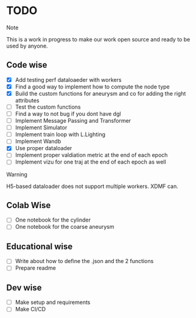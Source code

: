 # TODO

> [!NOTE]  
> This is a work in progress to make our work open source and ready to be used by anyone.

## Code wise

- [X] Add testing perf dataloaeder with workers
- [X] Find a good way to implement how to compute the node type
- [X] Build the custom functions for aneurysm and co for adding the right attributes
- [ ] Test the custom functions
- [ ] Find a way to not bug if you dont have dgl
- [ ] Implement Message Passing and Transformer
- [ ] Implement Simulator
- [ ] Implement train loop with L.Lighting
- [ ] Implement Wandb
- [X] Use proper dataloader
- [ ] Implement proper valdiation metric at the end of each epoch
- [ ] Implement vizu for one traj at the end of each epoch as well

> [!WARNING]  
> H5-based dataloader does not support multiple workers. XDMF can.

## Colab Wise

- [ ] One notebook for the cylinder
- [ ] One notebook for the coarse aneurysm

## Educational wise

- [ ] Write about how to define the .json and the 2 functions
- [ ] Prepare readme

## Dev wise

- [ ] Make setup and requirements
- [ ] Make CI/CD